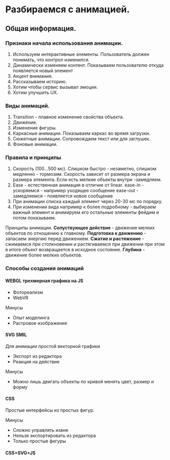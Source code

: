# Разбираемся с анимацией.

## Общая информация.

### Признаки начала использования анимации.

1. Используем интерактивные элементы.
Пользователь должен понимать, что контрол изменился.
2. Динамически изменяем контент.
Показываем пользователю откуда появляется новый элемент
3. Акцент внимания.
4. Рассказываем историю.
5. Хотим чтобы сервис вызывал эмоции.
6. Хотим улучшить UX.

### Виды анимаций.

1. Transition - плавное изменение свойства объекта.
2. Движение.
3. Изменение фигуры.
4. Каркасные анимации. Показываем каркас во время загрузки.
5. Сюжетные анимации. Сопровождаем текст или для заглушек.
6. Фоновые анимации.

### Правила и принципы

1. Скорость (100...500 мс). Слишком быстро - незаметно, слишком медленно - тормозим. Скорость зависит от размера экрана и размера элемента. Если есть мелкие объекты внутри -замедляем.
2. Ease - естественная анимация в отличие от linear.
ease-in - ускоряемся - например уходящее сообщение
ease-out - замедляемся - появляется новое сообщение
3. При анимации списка каждый элемент через 20-30 мс по порядку.
4. При изменении вида например к более подробному - выбираем важный элемент и анимируем его остальные элементы фейдим и потом показываем.

Принципы анимации.
__Сопуствующее действие__ - движение мелких объектов по отношению к главному.
__Подготовка к движению__ - запасаем энергию перед движением.
__Сжатие и растяжение__ - сжимаемся при столкновении и растягиваемся при движении при этом в итоге объект возвращается в исходное состояние.
__Глубина__ - движение более мелких объектов.

### Способы создания анимаций

#### WEBGL трехмерная графика на JS

* Фотореализм
* WebVR

Минусы
* Опыт моделинга
* Растровое изображение

#### SVG SMIL

Для анимации простой векторной графики

* Экспорт из редактора
* Реакция на действие

Минусы
* Можно лишь двигать объекты по кривой менять цвет, размер и форму

#### CSS

Простые интерфейсы из простых фигур.

Минусы
* Сложно управлять извне
* Нельзя экспортировать из редактора
* Только простые фигуры

#### CSS+SVG+JS



